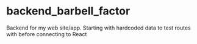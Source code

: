 # backend_barbell_factor
Backend for my web site/app. Starting with hardcoded data to test routes with before connecting to React
